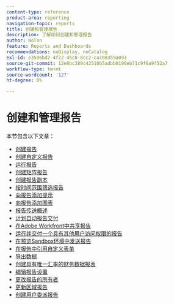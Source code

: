 ```yaml
---
content-type: reference
product-area: reporting
navigation-topic: reports
title: 创建和管理报告
description: 了解如何创建和管理报告
author: Nolan
feature: Reports and Dashboards
recommendations: noDisplay, noCatalog
exl-id: e3596bd2-4f22-45c8-8cc2-cac08359a093
source-git-commit: 12e8bc389c42510b5adbb0190eb71c9f6a9f52a7
workflow-type: tm+mt
source-wordcount: '127'
ht-degree: 0%

---
```


# 创建和管理报告

<!-- Audited: 11/2024 -->

本节包含以下文章：

* [创建报告](../../../reports-and-dashboards/reports/creating-and-managing-reports/create-report.md)
* [创建自定义报告](../../../reports-and-dashboards/reports/creating-and-managing-reports/create-custom-report.md)
* [运行报告](../../../reports-and-dashboards/reports/creating-and-managing-reports/run-report.md)
* [创建矩阵报告](../../../reports-and-dashboards/reports/creating-and-managing-reports/create-matrix-report.md)
* [创建报告副本](../../../reports-and-dashboards/reports/creating-and-managing-reports/create-copy-report.md)
* [按时间范围筛选报告](../../../reports-and-dashboards/reports/creating-and-managing-reports/filter-reports-time-frames.md)
* [向报告添加提示](../../../reports-and-dashboards/reports/creating-and-managing-reports/add-prompt-report.md)
* [向报告添加图表](../../../reports-and-dashboards/reports/creating-and-managing-reports/add-chart-report.md)
* [报告传送概述](../../../reports-and-dashboards/reports/creating-and-managing-reports/set-up-report-deliveries.md)
* [计划自动报告交付](../../../reports-and-dashboards/reports/creating-and-managing-reports/set-up-automatic-report-delivery.md)
* [在Adobe Workfront中共享报告](../../../reports-and-dashboards/reports/creating-and-managing-reports/share-report.md)
* [运行并交付一个具有其他用户访问权限的报告](../../../reports-and-dashboards/reports/creating-and-managing-reports/run-deliver-report-access-rights-another-user.md)
* [在预览Sandbox环境中发送报告](../../../reports-and-dashboards/reports/creating-and-managing-reports/send-report-preview-sandbox-environment.md)
* [在报告中引用自定义表单](../../../reports-and-dashboards/reports/creating-and-managing-reports/reference-custom-form-report.md)
* [导出数据](../../../reports-and-dashboards/reports/creating-and-managing-reports/export-data.md)
* [创建具有唯一汇率的财务数据报表](../../../reports-and-dashboards/reports/creating-and-managing-reports/create-financial-data-reports-unique-exchange-rates.md)
* [编辑报告设置](../../../reports-and-dashboards/reports/creating-and-managing-reports/edit-report-settings.md)
* [更改报告的所有者](../../../reports-and-dashboards/reports/creating-and-managing-reports/change-owner-report.md)
* [更新区域报告](../../../reports-and-dashboards/reports/creating-and-managing-reports/create-journal-entry-report.md)
* [创建用户委派报告](../../../reports-and-dashboards/reports/creating-and-managing-reports/create-user-delegation-report.md)

<!--outdated: For in-depth training on reports, see [Basic Report Creation Program for the new Workfront experience](https://one.workfront.com/s/basic-report-creation-program).-->
